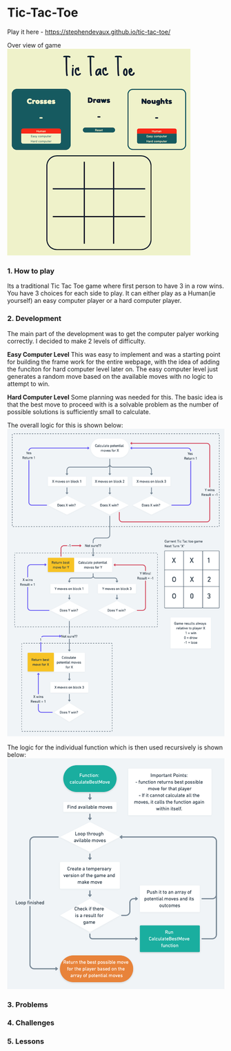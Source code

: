 # Tic-Tac-Toe

Play it here - https://stephendevaux.github.io/tic-tac-toe/

Over view of game
![alt text](https://github.com/StephenDeVaux/tic-tac-toe/blob/master/images/tictactoe.png?raw=true "Tic Tac Toe")

### 1. How to play
Its a traditional Tic Tac Toe game where first person to have 3 in a row wins. You have 3 choices for each side to play. It can either play as a Human(ie yourself) an easy computer player or a hard computer player. 

### 2. Development
The main part of the development was to get the computer palyer working correctly. I decided to make 2 levels of difficulty. 

**Easy Computer Level** 
This was easy to implement and was a starting point for building the frame work for the entire webpage, with the idea of adding the funciton for hard computer level later on. The easy computer level just generates a random move based on the available moves with no logic to attempt to win. 

**Hard Computer Level** 
Some planning was needed for this. The basic idea is that the best move to proceed with is a solvable problem as the number of possible solutions is sufficiently small to calculate. 

The overall logic for this is shown below: 
![alt text](https://github.com/StephenDeVaux/tic-tac-toe/blob/master/images/OverAllLogic.png?raw=true "Tic Tac Toe")

The logic for the individual function which is then used recursively is shown below: 
![alt text](https://github.com/StephenDeVaux/tic-tac-toe/blob/master/images/FunctionLogic.png?raw=true "Tic Tac Toe")
 

### 3. Problems

### 4. Challenges

### 5. Lessons
